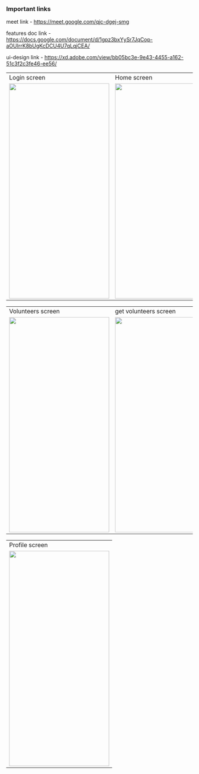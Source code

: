 ### Important links

meet link - https://meet.google.com/qjc-dgej-smg

features doc link - https://docs.google.com/document/d/1gpz3bxYySr7JqCop-aOUIrrK8bUgKcDCU4U7qLqjCEA/

ui-design link - https://xd.adobe.com/view/bb05bc3e-9e43-4455-a162-51c3f2c3fe46-ee56/

<table>
  <tr>
    <td>Login screen</td>
     <td>Home screen</td>
     <td>Home screen when offline</td>
  </tr>
  <tr>
    <td><img src="UI_screens/iPhone X, XS, 11 Pro – 1.png" width=270 height=580></td>
    <td><img src="UI_screens/iPhone X, XS, 11 Pro – 2.png" width=270 height=580></td>
    <td><img src="UI_screens/iPhone X, XS, 11 Pro – 7.png" width=270 height=580></td>
  </tr>
 </table>
 
 <table>
  <tr>
    <td>Volunteers screen</td>
     <td>get volunteers screen</td>
     <td>accept volunteering screen</td>
  </tr>
  <tr>
    <td><img src="UI_screens/iPhone X, XS, 11 Pro – 3.png" width=270 height=580></td>
    <td><img src="UI_screens/iPhone X, XS, 11 Pro – 5.png" width=270 height=580></td>
    <td><img src="UI_screens/iPhone X, XS, 11 Pro – 6.png" width=270 height=580></td>
  </tr>
 </table>
 
 <table>
  <tr>
    <td>Profile screen</td>
  </tr>
  <tr>
    <td><img src="UI_screens/iPhone X, XS, 11 Pro – 4.png" width=270 height=580></td>
  </tr>
 </table>
